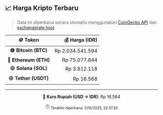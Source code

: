 

<!-- HARGA_KRIPTO -->
## 📈 Harga Kripto Terbaru

> Data ini diperbarui secara otomatis menggunakan [CoinGecko API](https://www.coingecko.com/) dan [exchangerate.host](https://exchangerate.host/)

<div align="center">

| 🪙 Token | 💰 Harga (IDR) |
|:------:|---------------:|
| 🟠 **Bitcoin (BTC)**   | Rp 2.034.541.594 |
| 🔵 **Ethereum (ETH)**  | Rp 75.077.844 |
| 🟣 **Solana (SOL)**    | Rp 3.812.118 |
| 🟢 **Tether (USDT)**   | Rp 16.568 |

---

💱 **Kurs Rupiah (USD → IDR)**: Rp 16.564

🕒 <sub>Terakhir diperbarui: 5/10/2025, 22.57.30</sub>

</div>
<!-- /HARGA_KRIPTO -->